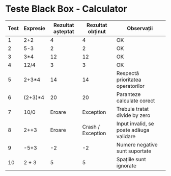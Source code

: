 # Teste Black Box - Calculator

| Test | Expresie        | Rezultat așteptat | Rezultat obținut | Observații                       |
|------|-----------------|-----------------|-----------------|---------------------------------|
| 1    | 2+2             | 4               | 4               | OK                               |
| 2    | 5-3             | 2               | 2               | OK                               |
| 3    | 3*4             | 12              | 12              | OK                               |
| 4    | 12/4            | 3               | 3               | OK                               |
| 5    | 2+3*4           | 14              | 14              | Respectă prioritatea operatorilor |
| 6    | (2+3)*4         | 20              | 20              | Paranteze calculate corect      |
| 7    | 10/0            | Eroare          | Exception       | Trebuie tratat divide by zero   |
| 8    | 2++3            | Eroare          | Crash / Exception | Input invalid, se poate adăuga validare |
| 9    | -5+3            | -2              | -2              | Numere negative sunt suportate  |
| 10   |  2 + 3          | 5               | 5               | Spațiile sunt ignorate          |
